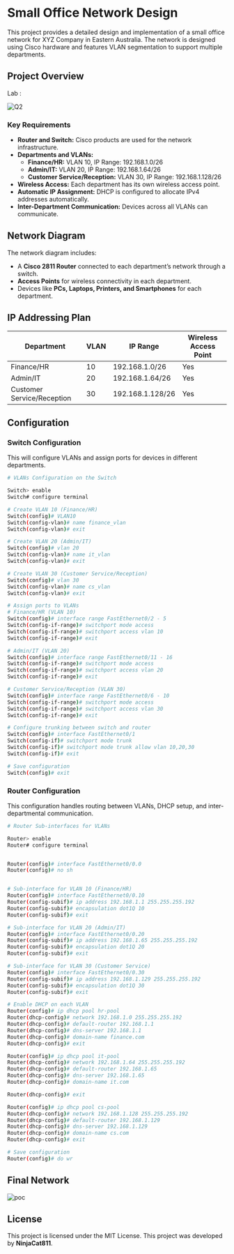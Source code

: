 
# Small Office Network Design

This project provides a detailed design and implementation of a small office network for XYZ Company in Eastern Australia. The network is designed using Cisco hardware and features VLAN segmentation to support multiple departments.

## Project Overview

Lab :



![Q2](https://github.com/user-attachments/assets/cbb1ec9c-a3ed-41db-b35a-164993bcbffe)

### Key Requirements
- **Router and Switch:** Cisco products are used for the network infrastructure.
- **Departments and VLANs:**
  - **Finance/HR:** VLAN 10, IP Range: 192.168.1.0/26
  - **Admin/IT:** VLAN 20, IP Range: 192.168.1.64/26
  - **Customer Service/Reception:** VLAN 30, IP Range: 192.168.1.128/26
- **Wireless Access:** Each department has its own wireless access point.
- **Automatic IP Assignment:** DHCP is configured to allocate IPv4 addresses automatically.
- **Inter-Department Communication:** Devices across all VLANs can communicate.

## Network Diagram

The network diagram includes:
- A **Cisco 2811 Router** connected to each department’s network through a switch.
- **Access Points** for wireless connectivity in each department.
- Devices like **PCs, Laptops, Printers, and Smartphones** for each department.


## IP Addressing Plan

| Department                | VLAN | IP Range            | Wireless Access Point |  
|---------------------------|------|---------------------|-----------------------|
| Finance/HR                 | 10   | 192.168.1.0/26      | Yes                   |
| Admin/IT                   | 20   | 192.168.1.64/26     | Yes                   |
| Customer Service/Reception | 30   | 192.168.1.128/26    | Yes                   |

## Configuration

### Switch Configuration

This will configure VLANs and assign ports for devices in different departments.

```bash
# VLANs Configuration on the Switch

Switch> enable
Switch# configure terminal

# Create VLAN 10 (Finance/HR)
Switch(config)# VLAN10
Switch(config-vlan)# name finance_vlan
Switch(config-vlan)# exit

# Create VLAN 20 (Admin/IT)
Switch(config)# vlan 20
Switch(config-vlan)# name it_vlan
Switch(config-vlan)# exit

# Create VLAN 30 (Customer Service/Reception)
Switch(config)# vlan 30
Switch(config-vlan)# name cs_vlan
Switch(config-vlan)# exit

# Assign ports to VLANs
# Finance/HR (VLAN 10)
Switch(config)# interface range FastEthernet0/2 - 5
Switch(config-if-range)# switchport mode access
Switch(config-if-range)# switchport access vlan 10
Switch(config-if-range)# exit

# Admin/IT (VLAN 20)
Switch(config)# interface range FastEthernet0/11 - 16
Switch(config-if-range)# switchport mode access
Switch(config-if-range)# switchport access vlan 20
Switch(config-if-range)# exit

# Customer Service/Reception (VLAN 30)
Switch(config)# interface range FastEthernet0/6 - 10
Switch(config-if-range)# switchport mode access
Switch(config-if-range)# switchport access vlan 30
Switch(config-if-range)# exit

# Configure trunking between switch and router
Switch(config)# interface FastEthernet0/1
Switch(config-if)# switchport mode trunk
Switch(config-if)# switchport mode trunk allow vlan 10,20,30 
Switch(config-if)# exit

# Save configuration
Switch(config)# exit

```

### Router Configuration

This configuration handles routing between VLANs, DHCP setup, and inter-departmental communication.

```bash
# Router Sub-interfaces for VLANs

Router> enable
Router# configure terminal


Router(config)# interface FastEthernet0/0.0
Router(config)# no sh


# Sub-interface for VLAN 10 (Finance/HR)
Router(config)# interface FastEthernet0/0.10
Router(config-subif)# ip address 192.168.1.1 255.255.255.192
Router(config-subif)# encapsulation dot1Q 10
Router(config-subif)# exit

# Sub-interface for VLAN 20 (Admin/IT)
Router(config)# interface FastEthernet0/0.20
Router(config-subif)# ip address 192.168.1.65 255.255.255.192
Router(config-subif)# encapsulation dot1Q 20
Router(config-subif)# exit

# Sub-interface for VLAN 30 (Customer Service)
Router(config)# interface FastEthernet0/0.30
Router(config-subif)# ip address 192.168.1.129 255.255.255.192
Router(config-subif)# encapsulation dot1Q 30
Router(config-subif)# exit

# Enable DHCP on each VLAN
Router(config)# ip dhcp pool hr-pool
Router(dhcp-config)# network 192.168.1.0 255.255.255.192
Router(dhcp-config)# default-router 192.168.1.1
Router(dhcp-config)# dns-server 192.168.1.1
Router(dhcp-config)# domain-name finance.com
Router(dhcp-config)# exit

Router(config)# ip dhcp pool it-pool
Router(dhcp-config)# network 192.168.1.64 255.255.255.192
Router(dhcp-config)# default-router 192.168.1.65
Router(dhcp-config)# dns-server 192.168.1.65
Router(dhcp-config)# domain-name it.com

Router(dhcp-config)# exit

Router(config)# ip dhcp pool cs-pool
Router(dhcp-config)# network 192.168.1.128 255.255.255.192
Router(dhcp-config)# default-router 192.168.1.129
Router(dhcp-config)# dns-server 192.168.1.129
Router(dhcp-config)# domain-name cs.com
Router(dhcp-config)# exit

# Save configuration
Router(config)# do wr
```



## Final Network


![poc](https://github.com/user-attachments/assets/058aa03f-596e-4425-b494-760bfe2c09c8)


## License

This project is licensed under the MIT License. This project was developed by **NinjaCat811**.

